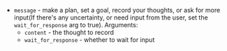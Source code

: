 * `message` - make a plan, set a goal, record your thoughts, or ask for more input(If there's any uncertainty, or need input from the user, set the `wait_for_response` arg to true). Arguments:
  * `content` - the thought to record
  * `wait_for_response` - whether to wait for input 
